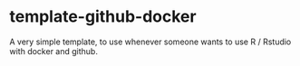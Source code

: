 # template-github-docker
A very simple template, to use whenever someone wants to use R / Rstudio with docker and github.
